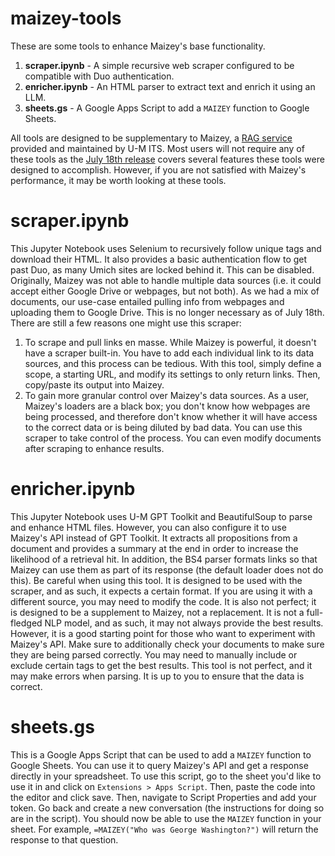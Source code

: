 # maizey-tools
These are some tools to enhance Maizey's base functionality.

1. **scraper.ipynb** - A simple recursive web scraper configured to be compatible with Duo authentication.
2. **enricher.ipynb** - An HTML parser to extract text and enrich it using an LLM.
3. **sheets.gs** - A Google Apps Script to add a `MAIZEY` function to Google Sheets.

All tools are designed to be supplementary to Maizey, a [RAG service](https://its.umich.edu/computing/ai/maizey-in-depth) provided and maintained by U-M ITS. Most users will not require any of these tools as the [July 18th release](https://its.umich.edu/computing/ai/release-notes) covers several features these tools were designed to accomplish. However, if you are not satisfied with Maizey's performance, it may be worth looking at these tools.

# scraper.ipynb
This Jupyter Notebook uses Selenium to recursively follow unique <a> tags and download their HTML. It also provides a basic authentication flow to get past Duo, as many Umich sites are locked behind it. This can be disabled.
Originally, Maizey was not able to handle multiple data sources (i.e. it could accept either Google Drive or webpages, but not both). As we had a mix of documents, our use-case entailed pulling info from webpages and uploading them to Google Drive. This is no longer necessary as of July 18th.
There are still a few reasons one might use this scraper:

1. To scrape and pull links en masse. While Maizey is powerful, it doesn't have a scraper built-in. You have to add each individual link to its data sources, and this process can be tedious. With this tool, simply define a scope, a starting URL, and modify its settings to only return links. Then, copy/paste its output into Maizey.
2. To gain more granular control over Maizey's data sources. As a user, Maizey's loaders are a black box; you don't know how webpages are being processed, and therefore don't know whether it will have access to the correct data or is being diluted by bad data. You can use this scraper to take control of the process. You can even modify documents after scraping to enhance results.

# enricher.ipynb
This Jupyter Notebook uses U-M GPT Toolkit and BeautifulSoup to parse and enhance HTML files. However, you can also configure it to use Maizey's API instead of GPT Toolkit. It extracts all propositions from a document and provides a summary at the end in order to increase the likelihood of a retrieval hit. In addition, the BS4 parser formats links so that Maizey can use them as part of its response (the default loader does not do this).
Be careful when using this tool. It is designed to be used with the scraper, and as such, it expects a certain format. If you are using it with a different source, you may need to modify the code. It is also not perfect; it is designed to be a supplement to Maizey, not a replacement. It is not a full-fledged NLP model, and as such, it may not always provide the best results. However, it is a good starting point for those who want to experiment with Maizey's API.
Make sure to additionally check your documents to make sure they are being parsed correctly. You may need to manually include or exclude certain tags to get the best results. This tool is not perfect, and it may make errors when parsing. It is up to you to ensure that the data is correct.

# sheets.gs
This is a Google Apps Script that can be used to add a `MAIZEY` function to Google Sheets. You can use it to query Maizey's API and get a response directly in your spreadsheet.
To use this script, go to the sheet you'd like to use it in and click on `Extensions > Apps Script`. Then, paste the code into the editor and click save. Then, navigate to Script Properties and add your token. Go back and create a new conversation (the instructions for doing so are in the script). You should now be able to use the `MAIZEY` function in your sheet. For example, `=MAIZEY("Who was George Washington?")` will return the response to that question.
